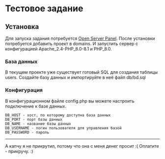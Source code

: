 # Тестовое задание 

## Установка

Для запуска задания потребуется [Open Server Panel](https://ospanel.io/). После установки потребуется добавить проект в domains. И запустить сервер с  конфигурацией Apache_2.4-PHP_8.0-8.1 и  PHP_8.0.

### База данных

В текущем проекте уже существует готовый SQL для создания таблицы users. Создайте базу данных и импортируйте в неё файл db/bd.sql

### Конфигурация

В конфигурационном файле config.php вы можете настроить подключение к базе данных.

    DB_HOST - хост, по которому доступна база данных
    DB_PORT - порт базы данных
    DB_NAME - название базы данных
    DB_USERNAME - логин пользователя для управления базой
    DB_PASSWORD - пароль

---

А капчу я не прикрутил, потому что она с меня денег просит :( Оплатите - прикручу. :)
